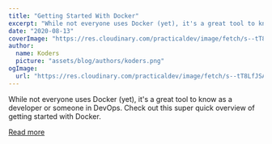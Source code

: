 ```yaml
---
title: "Getting Started With Docker"
excerpt: "While not everyone uses Docker (yet), it's a great tool to know as a developer or someone in DevOps. Check out this super quick overview of getting started with Docker."
date: "2020-08-13"
coverImage: "https://res.cloudinary.com/practicaldev/image/fetch/s--tT8LfJSA--/c_imagga_scale,f_auto,fl_progressive,h_420,q_auto,w_1000/https://cdn-images-1.medium.com/max/1600/1%2AqNp16xh5xBR3KQwpBIsKXQ.png"
author:
  name: Koders
  picture: "assets/blog/authors/koders.png"
ogImage:
  url: "https://res.cloudinary.com/practicaldev/image/fetch/s--tT8LfJSA--/c_imagga_scale,f_auto,fl_progressive,h_420,q_auto,w_1000/https://cdn-images-1.medium.com/max/1600/1%2AqNp16xh5xBR3KQwpBIsKXQ.png"
---
```


While not everyone uses Docker (yet), it's a great tool to know as a developer or someone in DevOps. Check out this super quick overview of getting started with Docker.

[Read more](https://dev.to/flippedcoding/getting-started-with-docker-5gib)
